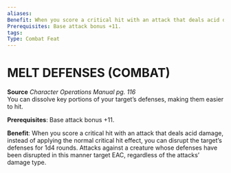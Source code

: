 ```yaml
---
aliases: 
Benefit: When you score a critical hit with an attack that deals acid damage, instead of applying the normal critical hit effect, you can disrupt the target’s defenses for 1d4 rounds. Attacks against a creature whose defenses have been disrupted in this manner target EAC, regardless of the attacks’ damage type.
Prerequisites: Base attack bonus +11.
tags: 
Type: Combat Feat
---
```

# MELT DEFENSES (COMBAT)
**Source** _Character Operations Manual pg. 116_  
You can dissolve key portions of your target’s defenses, making them easier to hit.

**Prerequisites**: Base attack bonus +11.

**Benefit**: When you score a critical hit with an attack that deals acid damage, instead of applying the normal critical hit effect, you can disrupt the target’s defenses for 1d4 rounds. Attacks against a creature whose defenses have been disrupted in this manner target EAC, regardless of the attacks’ damage type.